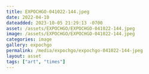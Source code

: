 ```yaml
---
title: EXPOCHGO-041022-144.jpeg
date: 2022-04-10
dateadded: 2023-10-05 21:29:13 -0700
asset: /assets/EXPOCHGO/EXPOCHGO-041022-144.jpeg
image: /assets/EXPOCHGO/EXPOCHGO-041022-144.jpeg
categories: image
gallery: expochgo
permalink: /media/expochgo/expochgo-041022-144-jpeg
layout: asset
tags: ["art", "times"]
--- 
```

